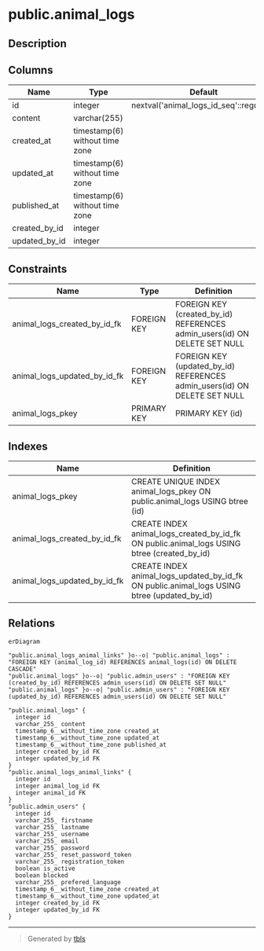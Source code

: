# public.animal_logs

## Description

## Columns

| Name | Type | Default | Nullable | Children | Parents | Comment |
| ---- | ---- | ------- | -------- | -------- | ------- | ------- |
| id | integer | nextval('animal_logs_id_seq'::regclass) | false | [public.animal_logs_animal_links](public.animal_logs_animal_links.md) |  |  |
| content | varchar(255) |  | true |  |  |  |
| created_at | timestamp(6) without time zone |  | true |  |  |  |
| updated_at | timestamp(6) without time zone |  | true |  |  |  |
| published_at | timestamp(6) without time zone |  | true |  |  |  |
| created_by_id | integer |  | true |  | [public.admin_users](public.admin_users.md) |  |
| updated_by_id | integer |  | true |  | [public.admin_users](public.admin_users.md) |  |

## Constraints

| Name | Type | Definition |
| ---- | ---- | ---------- |
| animal_logs_created_by_id_fk | FOREIGN KEY | FOREIGN KEY (created_by_id) REFERENCES admin_users(id) ON DELETE SET NULL |
| animal_logs_updated_by_id_fk | FOREIGN KEY | FOREIGN KEY (updated_by_id) REFERENCES admin_users(id) ON DELETE SET NULL |
| animal_logs_pkey | PRIMARY KEY | PRIMARY KEY (id) |

## Indexes

| Name | Definition |
| ---- | ---------- |
| animal_logs_pkey | CREATE UNIQUE INDEX animal_logs_pkey ON public.animal_logs USING btree (id) |
| animal_logs_created_by_id_fk | CREATE INDEX animal_logs_created_by_id_fk ON public.animal_logs USING btree (created_by_id) |
| animal_logs_updated_by_id_fk | CREATE INDEX animal_logs_updated_by_id_fk ON public.animal_logs USING btree (updated_by_id) |

## Relations

```mermaid
erDiagram

"public.animal_logs_animal_links" }o--o| "public.animal_logs" : "FOREIGN KEY (animal_log_id) REFERENCES animal_logs(id) ON DELETE CASCADE"
"public.animal_logs" }o--o| "public.admin_users" : "FOREIGN KEY (created_by_id) REFERENCES admin_users(id) ON DELETE SET NULL"
"public.animal_logs" }o--o| "public.admin_users" : "FOREIGN KEY (updated_by_id) REFERENCES admin_users(id) ON DELETE SET NULL"

"public.animal_logs" {
  integer id
  varchar_255_ content
  timestamp_6__without_time_zone created_at
  timestamp_6__without_time_zone updated_at
  timestamp_6__without_time_zone published_at
  integer created_by_id FK
  integer updated_by_id FK
}
"public.animal_logs_animal_links" {
  integer id
  integer animal_log_id FK
  integer animal_id FK
}
"public.admin_users" {
  integer id
  varchar_255_ firstname
  varchar_255_ lastname
  varchar_255_ username
  varchar_255_ email
  varchar_255_ password
  varchar_255_ reset_password_token
  varchar_255_ registration_token
  boolean is_active
  boolean blocked
  varchar_255_ prefered_language
  timestamp_6__without_time_zone created_at
  timestamp_6__without_time_zone updated_at
  integer created_by_id FK
  integer updated_by_id FK
}
```

---

> Generated by [tbls](https://github.com/k1LoW/tbls)
